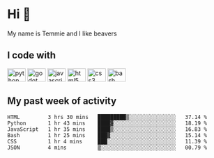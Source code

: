 <h1 align="left">Hi 👋</h1>

<p>My name is Temmie and I like beavers</p>

<h2 align="left">I code with</h2>

<div align="left">
  <img src="https://cdn.jsdelivr.net/gh/devicons/devicon/icons/python/python-original.svg" height="30" width="42" alt="python logo"/>
  <img src="https://cdn.jsdelivr.net/gh/devicons/devicon/icons/godot/godot-original.svg" height="30" width="42" alt="godot logo"/>
  <img src="https://cdn.jsdelivr.net/gh/devicons/devicon/icons/javascript/javascript-original.svg" height="30" width="42" alt="javascript logo"/>
  <img src="https://cdn.jsdelivr.net/gh/devicons/devicon/icons/html5/html5-original.svg" height="30" width="42" alt="html5 logo"/>
  <img src="https://cdn.jsdelivr.net/gh/devicons/devicon/icons/css3/css3-original.svg" height="30" width="42" alt="css3 logo"/>
  <img src="https://cdn.jsdelivr.net/gh/devicons/devicon/icons/bash/bash-original.svg" height="30" width="42" alt="bash logo"/>
</div>


<h2 align="left">My past week of activity</h2>

<!--START_SECTION:waka-->

```text
HTML         3 hrs 30 mins   █████████▒░░░░░░░░░░░░░░░   37.14 %
Python       1 hr 43 mins    ████▓░░░░░░░░░░░░░░░░░░░░   18.19 %
JavaScript   1 hr 35 mins    ████▒░░░░░░░░░░░░░░░░░░░░   16.83 %
Bash         1 hr 25 mins    ███▓░░░░░░░░░░░░░░░░░░░░░   15.14 %
CSS          1 hr 4 mins     ███░░░░░░░░░░░░░░░░░░░░░░   11.39 %
JSON         4 mins          ▒░░░░░░░░░░░░░░░░░░░░░░░░   00.79 %
```

<!--END_SECTION:waka-->
